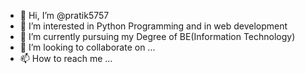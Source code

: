 - 👋 Hi, I’m @pratik5757
- 👀 I’m interested in Python Programming and in web development
- 🌱 I’m currently pursuing my Degree of BE(Information Technology)
- 💞️ I’m looking to collaborate on ...
- 📫 How to reach me ...

<!---
pratik5757/pratik5757 is a ✨ special ✨ repository because its `README.md` (this file) appears on your GitHub profile.
You can click the Preview link to take a look at your changes..
--->
